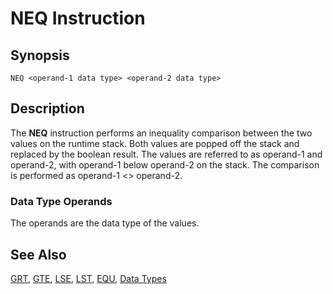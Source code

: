 # NEQ Instruction

## Synopsis

```
NEQ <operand-1 data type> <operand-2 data type>
```

## Description

The **NEQ** instruction performs an inequality comparison between the two
values on the runtime stack. Both values are popped off the stack and replaced
by the boolean result. The values are referred to as operand-1 and operand-2,
with operand-1 below operand-2 on the stack. The comparison is performed as
operand-1 <> operand-2.

### Data Type Operands

The operands are the data type of the values.

## See Also

[GRT](../grt), [GTE](../gte), [LSE](../lse),
[LST](../lst), [EQU](../equ), [Data Types](../../types)
